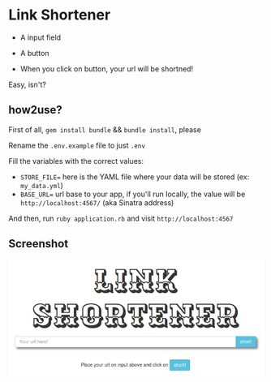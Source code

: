 # Link Shortener

- A input field

- A button

- When you click on button, your url will be shortned!

Easy, isn't?

## how2use?

First of all, `gem install bundle` && `bundle install`, please

Rename the `.env.example` file to just `.env`

Fill the variables with the correct values:

- `STORE_FILE=` here is the YAML file where your data will be stored (ex: `my_data.yml`)
- `BASE_URL=` url base to your app, if you'll run locally, the value will be `http://localhost:4567/` (aka Sinatra address)

And then, run `ruby application.rb` and visit `http://localhost:4567`

## Screenshot

![ibage.png](ibage.png)
